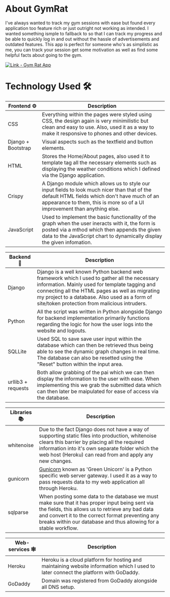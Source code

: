 # About GymRat
I've always wanted to track my gym sessions with ease but found every application too feature rich or just outright not working as intended. I wanted something ismple
to fallback to so that I can track my progress and be able to quickly log in and out without the hassle of advertisements and outdated features. This app is perfect for 
someone who's as simplistic as me, you can track your session get some motivation as well as find some helpful facts about going to the gym.

<a href="https://gymrat-app.herokuapp.com/"><img src="https://img.shields.io/badge/Link-Gym_Rat_App-2ea44f?style=for-the-badge" alt="Link - Gym Rat App"></a>
# Technology Used :hammer_and_wrench:

Frontend :gear:| Description|
-------|------------|
CSS    | Everything within the pages were styled using CSS, the design again is very minimilistic but clean and easy to use. Also, used it as a way to make it responsive to phones and other devices. 
Django + Bootstrap| Visual aspects such as the textfield and button elements.
HTML   | Stores the Home/About pages, also used it to template tag all the necessary elements such as displaying the weather conditions which I defined via the Django application.
Crispy | A Django module which allows us to style our input fields to look much nicer than that of the default HTML fields which don't have much of an appearance to them, this is more so of a UI improvement than anything else.
JavaScript | Used to implement the basic functionality of the graph when the user ineracts with it, the form is posted via a mthod which then appends the given data to the JavaScript chart to dynamically display the given infomation.

Backend :toolbox:| Description|
-------|------------|
Django | Django is a well known Python backend web framework which I used to gather all the necessary information. Mainly used for template tagging and connecting all the HTML pages as well as migrating my project to a database. Also used as a form of site/token protection from malicious intruders.
Python | All the script was written in Python alongside Django for backend implementation primarily functions regarding the logic for how the user logs into the website and logouts.
SQLLite | Used SQL to save save user input within the database which can then be retrieved thus being able to see the dynamic graph changes in real time. The database can also be resetted using the "Reset" button within the input area.
urllib3 + requests | Both allow grabbing of the pai which we can then display the information to the user with ease. When implementing this we grab the submitted data which can then later be maipulated for ease of access via the database.

Libraries :books:| Description|
-------|------------|
whitenoise| Due to the fact Django does not have a way of supporting static files into production, whitenoise clears this barrier by placing all the required information into it's own separate folder which the web host (Heroku) can read from and apply any new changes.
gunicorn| [Gunicorn](https://github.com/benoitc/gunicorn) known as 'Green Unicorn' is a Python specific web server gateway. I used it as a way to pass requests data to my web application all through Heroku.
sqlparse | When posting some data to the database we must make sure that it has proper input being sent via the fields, this allows us to retrieve any bad data and convert it to the correct format preventing any breaks within our database and thus allowing for a stable workflow.

Web-services :spider_web:| Description|
-------|------------|
Heroku | Heroku is a cloud platform for hosting and maintaining website information which I used to later connect the platform with GoDaddy. 
GoDaddy| Domain was registered from GoDaddy alongside all DNS setup.
